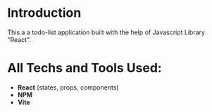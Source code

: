 # Introduction

This a a todo-list application built with the help of Javascript Library "React".

# All Techs and Tools Used:

- **React** (states, props, components)
- **NPM**
- **Vite**

